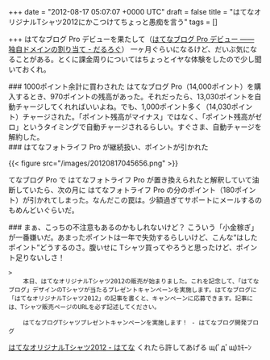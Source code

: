 
+++
date = "2012-08-17 05:07:07 +0000 UTC"
draft = false
title = "はてなオリジナルTシャツ2012にかこつけてちょっと愚痴を言う"
tags = []

+++
はてなブログ Pro デビューを果たして（<a href="https://blog.daruyanagi.jp/entry/2012/07/21/130327">はてなブログ Pro デビュー ―― 独自ドメインの割り当て - だるろぐ</a>） 一ヶ月ぐらいになるけど、だいぶ気になることがある。とくに課金周りについてはちょっとイヤな体験をしたので少し聞いておくれ。

<div class="section">
    ### 1000ポイント余計に買わされた
    はてなブログ Pro（14,000ポイント）を購入するとき、970ポイントの残高があった。それだったら、13,030ポイントを自動チャージしてくれればいいよね。でも、1,000ポイント多く（14,030ポイント）チャージされた。「ポイント残高がマイナス」ではなく、「ポイント残高がゼロ」というタイミングで自動チャージされるらしい。すぐさま、自動チャージを解約した。

</div>
<div class="section">
    ### はてなフォトライフ Pro が継続扱い、ポイントが引かれた
    

{{< figure src="/images/20120817045656.png"  >}}

てなブログ Pro で はてなフォトライフ Pro が置き換えられたと解釈していて油断していたら、次の月に はてなフォトライフ Pro の分のポイント（180ポイント）が引かれてしまった。なんだこの罠は。少額過ぎてサポートにメールするのもめんどいぐらいだ。

</div>
<div class="section">
    ### まぁ、こっちの不注意もあるのかもしれないけど？
    こういう「小金稼ぎ」が一番嫌いだ。あまったポイントは一年で失効するらしいけど、こんな“はしたポイント”どうするのさ。腹いせに Tシャツ買ってやろうと思ったけど、ポイント足りないしさ！

    >
        本日、はてなオリジナルTシャツ2012の販売が始まりました。これを記念して、「はてなブログ」デザインのTシャツが当たるプレゼントキャンペーンを実施します。はてなブログに「はてなオリジナルTシャツ2012」の記事を書くと、キャンペーンに応募できます。記事には、Tシャツ販売ページのURLを必ず記述してください。

        はてなブログTシャツプレゼントキャンペーンを実施します！ - はてなブログ開発ブログ
    
<a href="http://www.hatena.ne.jp/info/hatenatshirts2012">はてなオリジナルTシャツ2012 - はてな</a> くれたら許してあげる щ(ﾟдﾟщ)ｶﾓｰﾝ

</div>

